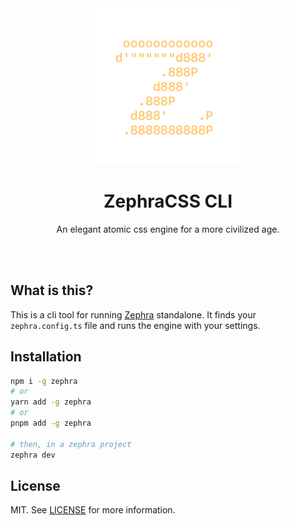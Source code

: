 <div align="center">
    <img alt="Zephra Logo" width="250" src="https://raw.githubusercontent.com/zephracss/.github/main/assets/logo-transparent.png" />
    <h1>ZephraCSS CLI</h1>
</div>

<p align="center">An elegant atomic css engine for a more civilized age.</p>

<br/>
<br/>

## What is this?

This is a cli tool for running [Zephra](https://npmjs.com/package/@zephracss/core) standalone. It finds your `zephra.config.ts` file and runs the engine with your settings.

## Installation

```bash
npm i -g zephra
# or
yarn add -g zephra
# or
pnpm add -g zephra

# then, in a zephra project
zephra dev
```


## License

MIT. See [LICENSE](https://github.com/zephracss/zephracss/tree/main/LICENSE) for more information.
